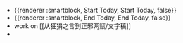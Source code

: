 - {{renderer :smartblock, Start Today, Start Today, false}}
- {{renderer :smartblock, End Today, End Today, false}}
- work on [[从狂狷之言到正邪两赋/文字稿]]
-